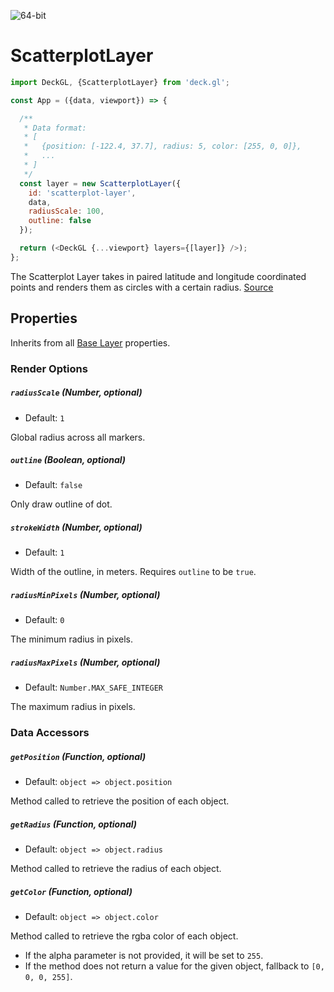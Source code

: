 <!-- INJECT:"ScatterplotLayerDemo" -->

<p class="badges">
  <img src="https://img.shields.io/badge/64--bit-support-blue.svg?style=flat-square" alt="64-bit" />
</p>

# ScatterplotLayer

```js
import DeckGL, {ScatterplotLayer} from 'deck.gl';

const App = ({data, viewport}) => {

  /**
   * Data format:
   * [
   *   {position: [-122.4, 37.7], radius: 5, color: [255, 0, 0]},
   *   ...
   * ]
   */
  const layer = new ScatterplotLayer({
    id: 'scatterplot-layer',
    data,
    radiusScale: 100,
    outline: false
  });

  return (<DeckGL {...viewport} layers={[layer]} />);
};
```

The Scatterplot Layer takes in paired latitude and longitude coordinated
points and renders them as circles with a certain radius.
[Source](https://github.com/uber/deck.gl/tree/master/src/layers/core/scatterplot-layer)

## Properties

Inherits from all [Base Layer](/docs/api-reference/base-layer.md) properties.

### Render Options

##### `radiusScale` (Number, optional)

- Default: `1`

Global radius across all markers.

##### `outline` (Boolean, optional)

- Default: `false`

Only draw outline of dot.

##### `strokeWidth` (Number, optional)

- Default: `1`

Width of the outline, in meters. Requires `outline` to be `true`.

##### `radiusMinPixels` (Number, optional)

- Default: `0`

The minimum radius in pixels.

##### `radiusMaxPixels` (Number, optional)

- Default: `Number.MAX_SAFE_INTEGER`

The maximum radius in pixels.

### Data Accessors

##### `getPosition` (Function, optional)

- Default: `object => object.position`

Method called to retrieve the position of each object.

##### `getRadius` (Function, optional)

- Default: `object => object.radius`

Method called to retrieve the radius of each object.

##### `getColor` (Function, optional)

- Default: `object => object.color`

Method called to retrieve the rgba color of each object.
* If the alpha parameter is not provided, it will be set to `255`.
* If the method does not return a value for the given object, fallback to
`[0, 0, 0, 255]`.
